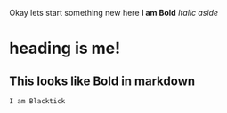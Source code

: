 Okay lets start something new here
**I am Bold** *Italic aside*
# heading is me!
## This looks like Bold in markdown
`I am Blacktick`
